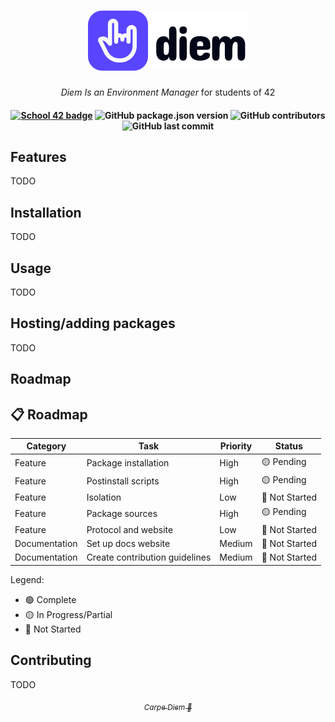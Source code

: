 <h1 align="center">
  <img src="./.github/assets/diem_logo.svg">
</h1>

<p align="center">
  <i align="center">Diem Is an Environment Manager</i> for students of 42
</p>

<h4 align="center">
  <a href="https://profile.intra.42.fr/users/elagouch"><img alt="School 42 badge" src="https://img.shields.io/badge/ft__love-020617?style=flat&labelColor=020617&color=5a45fe&logo=42"></a>
  <img alt="GitHub package.json version" src="https://img.shields.io/github/package-json/v/airone01/diem?style=flat&labelColor=020617&color=5a45fe">
  <img alt="GitHub contributors" src="https://img.shields.io/github/contributors-anon/airone01/diem?style=flat&labelColor=020617&color=5a45fe">
  <img alt="GitHub last commit" src="https://img.shields.io/github/last-commit/airone01/diem?style=flat&labelColor=020617&color=5a45fe">
</h4>

## Features

TODO

## Installation

TODO

## Usage

TODO

## Hosting/adding packages

TODO

## Roadmap


## 📋 Roadmap

| Category | Task | Priority | Status |
|----------|------|----------|--------|
| Feature | Package installation | High | 🟡 Pending |
| Feature | Postinstall scripts | High | 🟡 Pending |
| Feature | Isolation | Low | 🔴 Not Started |
| Feature | Package sources | High | 🟡 Pending |
| Feature | Protocol and website | Low | 🔴 Not Started |
| Documentation | Set up docs website | Medium | 🔴 Not Started |
| Documentation | Create contribution guidelines | Medium | 🔴 Not Started |

Legend:
- 🟢 Complete
- 🟡 In Progress/Partial
- 🔴 Not Started

## Contributing

TODO

<p align="center">
  <a href="https://en.wikipedia.org/wiki/Carpe_diem"><i align="center"><sub>Carpe Diem 🤘</sub></i></a>
</p>
